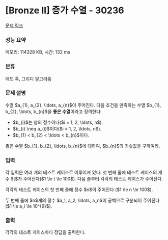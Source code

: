# [Bronze II] 증가 수열 - 30236 

[문제 링크](https://www.acmicpc.net/problem/30236) 

### 성능 요약

메모리: 114328 KB, 시간: 132 ms

### 분류

애드 혹, 그리디 알고리즘

### 문제 설명

<p>수열 $a_{1}, a_{2}, \ldots, a_{n}$이 주어진다. 다음 조건을 만족하는 수열 $b_{1}, b_{2}, \ldots, b_{n}$을 <strong>좋은 수열</strong>이라고 정의한다:</p>

<ul>
	<li>$b_{i}$는 양의 정수이다($i = 1, 2, \ldots, n$).</li>
	<li>$b_{i} \neq a_{i}$이다($i = 1, 2, \ldots, n$).</li>
	<li>$b_{1} < b_{2} < \ldots < b_{n}$이다.</li>
</ul>

<p>좋은 수열 $b_{1}, b_{2}, \ldots, b_{n}$에 대하여, $b_{n}$의 최솟값을 구하여라.</p>

### 입력 

 <p>각 입력은 여러 개의 테스트 케이스로 이루어져 있다. 첫 번째 줄에 테스트 케이스의 개수 $t$가 주어진다($1 \le t \le 100$). 다음 줄부터 각각의 테스트 케이스가 주어진다.</p>

<p>각각의 테스트 케이스의 첫 번째 줄에 정수 $n$이 주어진다 ($1 \le n \le 100$).</p>

<p>두 번째 줄에 $n$개의 정수 $a_1, a_2, \ldots, a_n$이 공백으로 구분되어 주어진다 ($1 \le a_i \le 10^{9}$).</p>

### 출력 

 <p>각각의 테스트 케이스마다 정답을 출력한다.</p>

